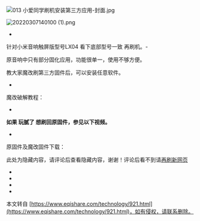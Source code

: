 ![013 小爱同学刷机安装第三方应用-封面.jpg](https://www.eqishare.com/zb_users/upload/2022/06/202206121655041636160092.jpg "013 小爱同学刷机安装第三方应用-封面.jpg")

![20220307140100 (1).png](https://www.eqishare.com/zb_users/upload/2022/03/202203071646632886531818.png)

-

针对小米音响触屏版型号LX04 看下底部型号一致 再刷机。-

原音响中只有部分固化应用，功能很单一，使用不够方便。

教大家魔改刷第三方固件后，可以安装任意软件。

-

魔改破解教程：

-

**如果 玩腻了 想刷回原固件，参见以下视频。**

-

原固件及魔改固件下载：

此处为隐藏内容，请评论后查看隐藏内容，谢谢！评论后看不到请[再刷新网页](javascript:location.reload();)

-

-

-

-

本文转自 [https://www.eqishare.com/technology/921.html](https://www.eqishare.com/technology/921.html)，如有侵权，请联系删除。